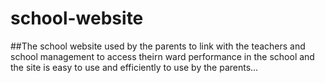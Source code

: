 # school-website
##The school website used by the parents to link with the teachers and school management to access theirn ward performance in the school and the site is easy to use and efficiently to use by the parents...
